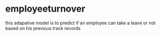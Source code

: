 # employeeturnover
this adapative model is to predict if an employee can take a leave or not based on his previous track records

